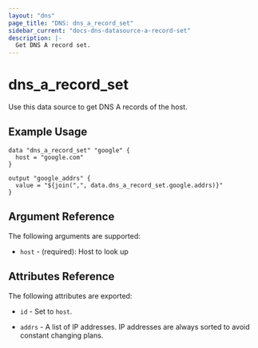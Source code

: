 ```yaml
---
layout: "dns"
page_title: "DNS: dns_a_record_set"
sidebar_current: "docs-dns-datasource-a-record-set"
description: |-
  Get DNS A record set.
---
```


# dns_a_record_set

Use this data source to get DNS A records of the host.

## Example Usage

```hcl
data "dns_a_record_set" "google" {
  host = "google.com"
}

output "google_addrs" {
  value = "${join(",", data.dns_a_record_set.google.addrs)}"
}
```

## Argument Reference

The following arguments are supported:

 * `host` - (required): Host to look up

## Attributes Reference

The following attributes are exported:

 * `id` - Set to `host`.

 * `addrs` - A list of IP addresses. IP addresses are always sorted to avoid constant changing plans.
